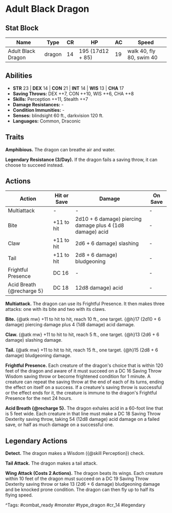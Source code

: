 # Adult Black Dragon

## Stat Block

| Name | Type | CR | HP | AC | Speed |
|------|------|----|----|----|-------|
| Adult Black Dragon | dragon | 14 | 195 (17d12 + 85) | 19 | walk 40, fly 80, swim 40 |

## Abilities

- **STR** 23 | **DEX** 14 | **CON** 21 | **INT** 14 | **WIS** 13 | **CHA** 17
- **Saving Throws:** DEX ++7, CON ++10, WIS ++6, CHA ++8  
- **Skills:** Perception ++11, Stealth ++7  
- **Damage Resistances:** -  
- **Condition Immunities:** -  
- **Senses:** blindsight 60 ft., darkvision 120 ft.  
- **Languages:** Common, Draconic

## Traits

**Amphibious.** The dragon can breathe air and water.

**Legendary Resistance (3/Day).** If the dragon fails a saving throw, it can choose to succeed instead.


## Actions

| Action | Hit or Save | Damage | On Save |
|--------|--------------|--------|----------|
| Multiattack | - | - | - |
| Bite | +11 to hit | 2d10 + 6 damage) piercing damage plus 4 (1d8 damage) acid | - |
| Claw | +11 to hit | 2d6 + 6 damage) slashing | - |
| Tail | +11 to hit | 2d8 + 6 damage) bludgeoning | - |
| Frightful Presence | DC 16 | - | - |
| Acid Breath {@recharge 5} | DC 18 | 12d8 damage) acid | - |

**Multiattack.** The dragon can use its Frightful Presence. It then makes three attacks: one with its bite and two with its claws.

**Bite.** {@atk mw} +11 to hit to hit, reach 10 ft., one target. {@h}17 (2d10 + 6 damage) piercing damage plus 4 (1d8 damage) acid damage.

**Claw.** {@atk mw} +11 to hit to hit, reach 5 ft., one target. {@h}13 (2d6 + 6 damage) slashing damage.

**Tail.** {@atk mw} +11 to hit to hit, reach 15 ft., one target. {@h}15 (2d8 + 6 damage) bludgeoning damage.

**Frightful Presence.** Each creature of the dragon's choice that is within 120 feet of the dragon and aware of it must succeed on a DC 16 Saving Throw Wisdom saving throw or become frightened condition for 1 minute. A creature can repeat the saving throw at the end of each of its turns, ending the effect on itself on a success. If a creature's saving throw is successful or the effect ends for it, the creature is immune to the dragon's Frightful Presence for the next 24 hours.

**Acid Breath {@recharge 5}.** The dragon exhales acid in a 60-foot line that is 5 feet wide. Each creature in that line must make a DC 18 Saving Throw Dexterity saving throw, taking 54 (12d8 damage) acid damage on a failed save, or half as much damage on a successful one.

## Legendary Actions

**Detect.** The dragon makes a Wisdom ({@skill Perception}) check.

**Tail Attack.** The dragon makes a tail attack.

**Wing Attack (Costs 2 Actions).** The dragon beats its wings. Each creature within 10 feet of the dragon must succeed on a DC 19 Saving Throw Dexterity saving throw or take 13 (2d6 + 6 damage) bludgeoning damage and be knocked prone condition. The dragon can then fly up to half its flying speed.



^Tags: #combat_ready #monster #type_dragon #cr_14 #legendary